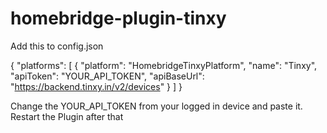 # homebridge-plugin-tinxy

Add this to config.json

{
  "platforms": [
    {
      "platform": "HomebridgeTinxyPlatform",
      "name": "Tinxy",
      "apiToken": "YOUR_API_TOKEN",
      "apiBaseUrl": "https://backend.tinxy.in/v2/devices"
    }
  ]
}


Change the YOUR_API_TOKEN from your logged in device and paste it.
Restart the Plugin after that
 
